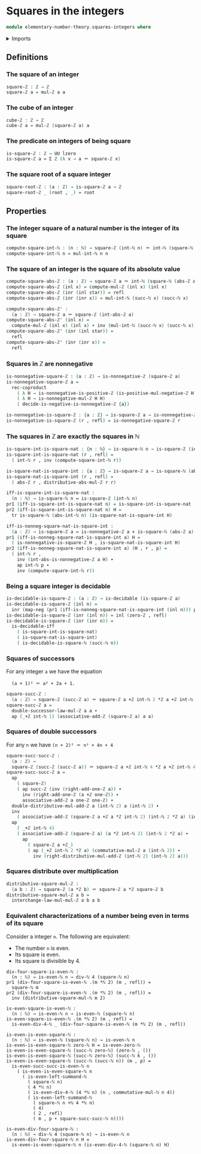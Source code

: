 # Squares in the integers

```agda
module elementary-number-theory.squares-integers where
```

<details><summary>Imports</summary>

```agda
open import elementary-number-theory.absolute-value-integers
open import elementary-number-theory.addition-integers
open import elementary-number-theory.addition-natural-numbers
open import elementary-number-theory.integers
open import elementary-number-theory.multiplication-integers
open import elementary-number-theory.multiplication-natural-numbers
open import elementary-number-theory.multiplication-positive-and-negative-integers
open import elementary-number-theory.natural-numbers
open import elementary-number-theory.nonnegative-integers
open import elementary-number-theory.positive-and-negative-integers
open import elementary-number-theory.positive-integers
open import elementary-number-theory.squares-natural-numbers

open import foundation.action-on-identifications-functions
open import foundation.coproduct-types
open import foundation.decidable-types
open import foundation.dependent-pair-types
open import foundation.identity-types
open import foundation.logical-equivalences
open import foundation.negation
open import foundation.unit-type
open import foundation.universe-levels

open import foundation-core.cartesian-product-types
open import foundation-core.transport-along-identifications
```

</details>

## Definitions

### The square of an integer

```agda
square-ℤ : ℤ → ℤ
square-ℤ a = mul-ℤ a a
```

### The cube of an integer

```agda
cube-ℤ : ℤ → ℤ
cube-ℤ a = mul-ℤ (square-ℤ a) a
```

### The predicate on integers of being square

```agda
is-square-ℤ : ℤ → UU lzero
is-square-ℤ a = Σ ℤ (λ x → a ＝ square-ℤ x)
```

### The square root of a square integer

```agda
square-root-ℤ : (a : ℤ) → is-square-ℤ a → ℤ
square-root-ℤ _ (root , _) = root
```

## Properties

### The integer square of a natural number is the integer of its square

```agda
compute-square-int-ℕ : (n : ℕ) → square-ℤ (int-ℕ n) ＝ int-ℕ (square-ℕ n)
compute-square-int-ℕ n = mul-int-ℕ n n
```

### The square of an integer is the square of its absolute value

```agda
compute-square-abs-ℤ : (a : ℤ) → square-ℤ a ＝ int-ℕ (square-ℕ (abs-ℤ a))
compute-square-abs-ℤ (inl x) = compute-mul-ℤ (inl x) (inl x)
compute-square-abs-ℤ (inr (inl star)) = refl
compute-square-abs-ℤ (inr (inr x)) = mul-int-ℕ (succ-ℕ x) (succ-ℕ x)

compute-square-abs-ℤ' :
  (a : ℤ) → square-ℤ a ＝ square-ℤ (int-abs-ℤ a)
compute-square-abs-ℤ' (inl x) =
  compute-mul-ℤ (inl x) (inl x) ∙ inv (mul-int-ℕ (succ-ℕ x) (succ-ℕ x))
compute-square-abs-ℤ' (inr (inl star)) =
  refl
compute-square-abs-ℤ' (inr (inr x)) =
  refl
```

### Squares in ℤ are nonnegative

```agda
is-nonnegative-square-ℤ : (a : ℤ) → is-nonnegative-ℤ (square-ℤ a)
is-nonnegative-square-ℤ a =
  rec-coproduct
    ( λ H → is-nonnegative-is-positive-ℤ (is-positive-mul-negative-ℤ H H))
    ( λ H → is-nonnegative-mul-ℤ H H)
    ( decide-is-negative-is-nonnegative-ℤ {a})

is-nonnegative-is-square-ℤ : {a : ℤ} → is-square-ℤ a → is-nonnegative-ℤ a
is-nonnegative-is-square-ℤ (r , refl) = is-nonnegative-square-ℤ r
```

### The squares in ℤ are exactly the squares in ℕ

```agda
is-square-int-is-square-nat : {n : ℕ} → is-square-ℕ n → is-square-ℤ (int-ℕ n)
is-square-int-is-square-nat (r , refl) =
  ( int-ℕ r , inv (compute-square-int-ℕ r))

is-square-nat-is-square-int : {a : ℤ} → is-square-ℤ a → is-square-ℕ (abs-ℤ a)
is-square-nat-is-square-int (r , refl) =
  ( abs-ℤ r , distributive-abs-mul-ℤ r r)

iff-is-square-int-is-square-nat :
  (n : ℕ) → is-square-ℕ n ↔ is-square-ℤ (int-ℕ n)
pr1 (iff-is-square-int-is-square-nat n) = is-square-int-is-square-nat
pr2 (iff-is-square-int-is-square-nat n) H =
  tr is-square-ℕ (abs-int-ℕ n) (is-square-nat-is-square-int H)

iff-is-nonneg-square-nat-is-square-int :
  (a : ℤ) → is-square-ℤ a ↔ is-nonnegative-ℤ a × is-square-ℕ (abs-ℤ a)
pr1 (iff-is-nonneg-square-nat-is-square-int a) H =
  ( is-nonnegative-is-square-ℤ H , is-square-nat-is-square-int H)
pr2 (iff-is-nonneg-square-nat-is-square-int a) (H , r , p) =
  ( int-ℕ r ,
    inv (int-abs-is-nonnegative-ℤ a H) ∙
    ap int-ℕ p ∙
    inv (compute-square-int-ℕ r))
```

### Being a square integer is decidable

```agda
is-decidable-is-square-ℤ : (a : ℤ) → is-decidable (is-square-ℤ a)
is-decidable-is-square-ℤ (inl n) =
  inr (map-neg (pr1 (iff-is-nonneg-square-nat-is-square-int (inl n))) pr1)
is-decidable-is-square-ℤ (inr (inl n)) = inl (zero-ℤ , refl)
is-decidable-is-square-ℤ (inr (inr n)) =
  is-decidable-iff
    ( is-square-int-is-square-nat)
    ( is-square-nat-is-square-int)
    ( is-decidable-is-square-ℕ (succ-ℕ n))
```

### Squares of successors

For any integer `a` we have the equation

```text
  (a + 1)² ＝ a² + 2a + 1.
```

```agda
square-succ-ℤ :
  (a : ℤ) → square-ℤ (succ-ℤ a) ＝ square-ℤ a +ℤ int-ℕ 2 *ℤ a +ℤ int-ℕ 1
square-succ-ℤ a =
  double-successor-law-mul-ℤ a a ∙
  ap (_+ℤ int-ℕ 1) (associative-add-ℤ (square-ℤ a) a a)
```

### Squares of double successors

For any `n` we have `(n + 2)² ＝ n² + 4n + 4`

```agda
square-succ-succ-ℤ :
  (a : ℤ) →
  square-ℤ (succ-ℤ (succ-ℤ a)) ＝ square-ℤ a +ℤ int-ℕ 4 *ℤ a +ℤ int-ℕ 4
square-succ-succ-ℤ a =
  ap
    ( square-ℤ)
    ( ap succ-ℤ (inv (right-add-one-ℤ a)) ∙
      inv (right-add-one-ℤ (a +ℤ one-ℤ)) ∙
      associative-add-ℤ a one-ℤ one-ℤ) ∙
  double-distributive-mul-add-ℤ a (int-ℕ 2) a (int-ℕ 2) ∙
  inv
    ( associative-add-ℤ (square-ℤ a +ℤ a *ℤ int-ℕ 2) (int-ℕ 2 *ℤ a) (int-ℕ 4)) ∙
  ap
    ( _+ℤ int-ℕ 4)
    ( associative-add-ℤ (square-ℤ a) (a *ℤ int-ℕ 2) (int-ℕ 2 *ℤ a) ∙
      ap
        ( square-ℤ a +ℤ_)
        ( ap (_+ℤ int-ℕ 2 *ℤ a) (commutative-mul-ℤ a (int-ℕ 2)) ∙
          inv (right-distributive-mul-add-ℤ (int-ℕ 2) (int-ℕ 2) a)))
```

### Squares distribute over multiplication

```agda
distributive-square-mul-ℤ :
  (a b : ℤ) → square-ℤ (a *ℤ b) ＝ square-ℤ a *ℤ square-ℤ b
distributive-square-mul-ℤ a b =
  interchange-law-mul-mul-ℤ a b a b
```

### Equivalent characterizations of a number being even in terms of its square

Consider a integer `n`. The following are equivalent:

- The number `n` is even.
- Its square is even.
- Its square is divisible by 4.

```text
div-four-square-is-even-ℕ :
  (n : ℕ) → is-even-ℕ n → div-ℕ 4 (square-ℕ n)
pr1 (div-four-square-is-even-ℕ .(m *ℕ 2) (m , refl)) =
  square-ℕ m
pr2 (div-four-square-is-even-ℕ .(m *ℕ 2) (m , refl)) =
  inv (distributive-square-mul-ℕ m 2)

is-even-square-is-even-ℕ :
  (n : ℕ) → is-even-ℕ n → is-even-ℕ (square-ℕ n)
is-even-square-is-even-ℕ .(m *ℕ 2) (m , refl) =
  is-even-div-4-ℕ _ (div-four-square-is-even-ℕ (m *ℕ 2) (m , refl))

is-even-is-even-square-ℕ :
  (n : ℕ) → is-even-ℕ (square-ℕ n) → is-even-ℕ n
is-even-is-even-square-ℕ zero-ℕ H = is-even-zero-ℕ
is-even-is-even-square-ℕ (succ-ℕ zero-ℕ) (zero-ℕ , ())
is-even-is-even-square-ℕ (succ-ℕ zero-ℕ) (succ-ℕ k , ())
is-even-is-even-square-ℕ (succ-ℕ (succ-ℕ n)) (m , p) =
  is-even-succ-succ-is-even-ℕ n
    ( is-even-is-even-square-ℕ n
      ( is-even-left-summand-ℕ
        ( square-ℕ n)
        ( 4 *ℕ n)
        ( is-even-div-4-ℕ (4 *ℕ n) (n , commutative-mul-ℕ n 4))
        ( is-even-left-summand-ℕ
          ( square-ℕ n +ℕ 4 *ℕ n)
          ( 4)
          ( 2 , refl)
          ( m , p ∙ square-succ-succ-ℕ n))))

is-even-div-four-square-ℕ :
  (n : ℕ) → div-ℕ 4 (square-ℕ n) → is-even-ℕ n
is-even-div-four-square-ℕ n H =
  is-even-is-even-square-ℕ n (is-even-div-4-ℕ (square-ℕ n) H)
```
